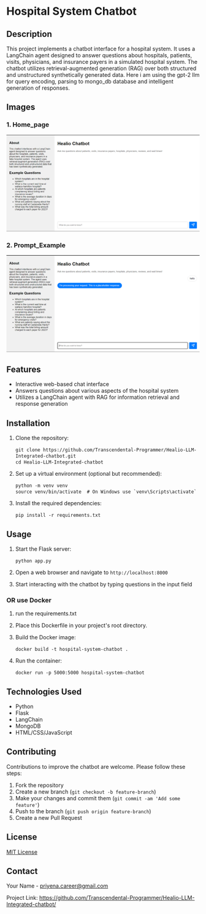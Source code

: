 
# Hospital System Chatbot

## Description
This project implements a chatbot interface for a hospital system. It uses a LangChain agent designed to answer questions about hospitals, patients, visits, physicians, and insurance payers in a simulated hospital system. The chatbot utilizes retrieval-augmented generation (RAG) over both structured and unstructured synthetically generated data. Here i am using the gpt-2 llm for query encoding, parsing to mongo_db database and intelligent generation of responses.

## Images
### 1. Home_page
   ![home_page](https://github.com/Transcendental-Programmer/Healio-LLM-Integrated-chatbot/blob/main/static/images/home_page.png)
### 2. Prompt_Example
   ![Prompt_example](https://github.com/Transcendental-Programmer/Healio-LLM-Integrated-chatbot/blob/main/static/images/example_prompt.png)

## Features
- Interactive web-based chat interface
- Answers questions about various aspects of the hospital system
- Utilizes a LangChain agent with RAG for information retrieval and response generation

## Installation

1. Clone the repository:
   ```
   git clone https://github.com/Transcendental-Programmer/Healio-LLM-Integrated-chatbot.git
   cd Healio-LLM-Integrated-chatbot
   ```

2. Set up a virtual environment (optional but recommended):
   ```
   python -m venv venv
   source venv/bin/activate  # On Windows use `venv\Scripts\activate`
   ```

3. Install the required dependencies:
   ```
   pip install -r requirements.txt
   ```

## Usage

1. Start the Flask server:
   ```
   python app.py
   ```

2. Open a web browser and navigate to `http://localhost:8000`

3. Start interacting with the chatbot by typing questions in the input field

### OR use Docker

1. run the requirements.txt

2. Place this Dockerfile in your project's root directory.

3. Build the Docker image:
   ```
   docker build -t hospital-system-chatbot .
   ```

4. Run the container:
   ```
   docker run -p 5000:5000 hospital-system-chatbot
   ```


## Technologies Used
- Python
- Flask
- LangChain
- MongoDB
- HTML/CSS/JavaScript

## Contributing
Contributions to improve the chatbot are welcome. Please follow these steps:
1. Fork the repository
2. Create a new branch (`git checkout -b feature-branch`)
3. Make your changes and commit them (`git commit -am 'Add some feature'`)
4. Push to the branch (`git push origin feature-branch`)
5. Create a new Pull Request

## License
[MIT License](https://opensource.org/licenses/MIT)

## Contact
Your Name - priyena.career@gmail.com

Project Link: https://github.com/Transcendental-Programmer/Healio-LLM-Integrated-chatbot/
